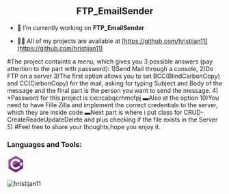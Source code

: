 
<h2 align="center">FTP_EmailSender</h2>




- 🔭 I’m currently working on **FTP_EmailSender**

- 👨‍💻 All of my projects are available at [https://github.com/hristijan11](https://github.com/hristijan11)

#The project containts a menu, which gives you 3 possible answers (pay attention to the part with password): 
1)Send Mail through a console,
2)Do FTP on a server
3)The first option allows you to set BCC(BlindCarbonCopy) and CC(CarbonCopy) for the mail, asking for typing Subject and Body of the message and the final part is the person you want to send the message.
4) *Password for this project is cxcrcabqcrhmofpj
▬Also at the option 
10)You need to have Fille Zilla and implement the correct credentials to the server, which they are inside code 
▬Next part is where i put class for CRUD-CreateReadeUpdateDelete and plus checking if the file exists in the Server 
5)   #Feel free to share your thoughts,hope you enjoy it.
<p align="left">
</p>

<h3 align="left">Languages and Tools:</h3>
<p align="left"> <a href="https://www.w3schools.com/cs/" target="_blank" rel="noreferrer"> <img src="https://raw.githubusercontent.com/devicons/devicon/master/icons/csharp/csharp-original.svg" alt="csharp" width="40" height="40"/> </a> </p>

<p><img align="left" src="https://github-readme-stats.vercel.app/api/top-langs?username=hristijan11&show_icons=true&locale=en&layout=compact" alt="hristijan11" /></p>




